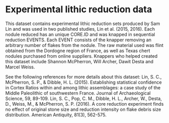 # Experimental lithic reduction data

This dataset contains experimental lithic reduction sets produced by Sam Lin and was used in two published studies, Lin et al. (2015, 2016). 
Each nodule reduced has an unique CORE.ID and was knapped in sequential reduction EVENTS. Each EVENT consists of the knapper removing an arbitrary number of flakes from the nodule.
The raw material used was flint obtained from the Dordogne region of France, as well as Texas chert nodules purchased from online suppliers.
Knappers who helped created this dataset include Shannon McPherron, Will Archer, Dawit Desta and Marcel Weiss.

See the following references for more details about this dataset:
Lin, S. C., McPherron, S. P., & Dibble, H. L. (2015). Establishing statistical confidence in Cortex Ratios within and among lithic assemblages: a case study of the Middle Paleolithic of southwestern France. Journal of Archaeological Science, 59, 89-109.
Lin, S. C., Pop, C. M., Dibble, H. L., Archer, W., Desta, D., Weiss, M., & McPherron, S. P. (2016). A core reduction experiment finds no effect of original stone size and reduction intensity on flake debris size distribution. American Antiquity, 81(3), 562-575.
